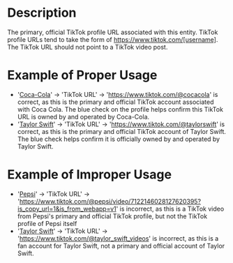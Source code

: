 # Description
The primary, official TikTok profile URL associated with this entity. TikTok profile URLs tend to take the form of https://www.tiktok.com/[username]. The TikTok URL should not point to a TikTok video post.

# Example of Proper Usage
* '[Coca-Cola](https://golden.com/wiki/The_Coca-Cola_Company-BG8K)' -> 'TikTok URL' -> 'https://www.tiktok.com/@cocacola' is correct, as this is the primary and official TikTok account associated with Coca Cola. The blue check on the profile helps confirm this TikTok URL is owned by and operated by Coca-Cola.
* '[Taylor Swift](https://golden.com/wiki/Taylor_Swift-VKZ3DY5)' -> 'TikTok URL' -> 'https://www.tiktok.com/@taylorswift' is correct, as this is the primary and official TikTok account of Taylor Swift. The blue check helps confirm it is officially owned by and operated by Taylor Swift.

# Example of Improper Usage
* '[Pepsi](https://golden.com/wiki/Pepsi-63AED)' -> 'TikTok URL' -> 'https://www.tiktok.com/@pepsi/video/7122146028127620395?is_copy_url=1&is_from_webapp=v1' is incorrect, as this is a TikTok video from Pepsi's primary and official TikTok profile, but not the TikTok profile of Pepsi itself
* '[Taylor Swift](https://golden.com/wiki/Taylor_Swift-VKZ3DY5)' -> 'TikTok URL' -> 'https://www.tiktok.com/@taylor_swift_videos' is incorrect, as this is a fan account for Taylor Swift, not a primary and official account of Taylor Swift.